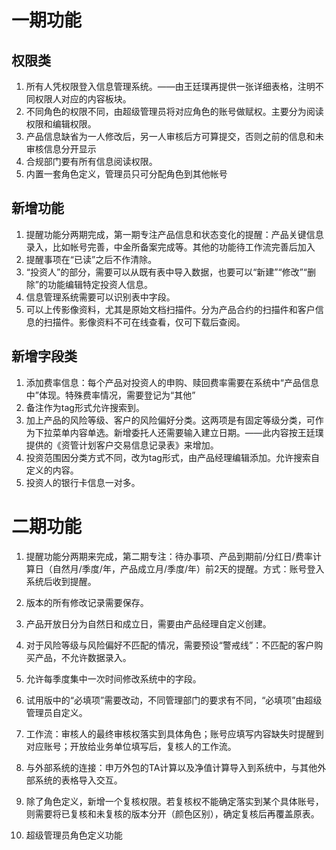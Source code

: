 # 一期功能

## 权限类

1. 所有人凭权限登入信息管理系统。——由王廷璞再提供一张详细表格，注明不同权限人对应的内容板块。
2. 不同角色的权限不同，由超级管理员将对应角色的账号做赋权。主要分为阅读权限和编辑权限。
3. 产品信息缺省为一人修改后，另一人审核后方可算提交，否则之前的信息和未审核信息分开显示
4. 合规部门要有所有信息阅读权限。
5. 内置一套角色定义，管理员只可分配角色到其他帐号

## 新增功能

1. 提醒功能分两期完成，第一期专注产品信息和状态变化的提醒：产品关键信息录入，比如帐号完善，中金所备案完成等。其他的功能待工作流完善后加入
2. 提醒事项在“已读”之后不作清除。
4. “投资人”的部分，需要可以从既有表中导入数据，也要可以“新建”“修改”“删除”的功能编辑特定投资人信息。
5. 信息管理系统需要可以识别表中字段。
6. 可以上传影像资料，尤其是原始文档扫描件。分为产品合约的扫描件和客户信息的扫描件。影像资料不可在线查看，仅可下载后查阅。

## 新增字段类

1. 添加费率信息：每个产品对投资人的申购、赎回费率需要在系统中“产品信息中”体现。特殊费率情况，需要登记为“其他”
2. 备注作为tag形式允许搜索到。
3. 加上产品的风险等级、客户的风险偏好分类。这两项是有固定等级分类，可作为下拉菜单内容单选。新增委托人还需要输入建立日期。——此内容按王廷璞提供的《资管计划客户交易信息记录表》来增加。
4. 投资范围因分类方式不同，改为tag形式，由产品经理编辑添加。允许搜索自定义的内容。
5. 投资人的银行卡信息一对多。

# 二期功能

1. 提醒功能分两期来完成，第二期专注：待办事项、产品到期前/分红日/费率计算日（自然月/季度/年，产品成立月/季度/年）前2天的提醒。方式：账号登入系统后收到提醒。
4. 版本的所有修改记录需要保存。
3. 产品开放日分为自然日和成立日，需要由产品经理自定义创建。
6. 对于风险等级与风险偏好不匹配的情况，需要预设“警戒线”：不匹配的客户购买产品，不允许数据录入。
7. 允许每季度集中一次时间修改系统中的字段。
5. 试用版中的“必填项”需要改动，不同管理部门的要求有不同，“必填项”由超级管理员自定义。

1. 工作流：审核人的最终审核权落实到具体角色；账号应填写内容缺失时提醒到对应账号；开放给业务单位填写后，复核人的工作流。
2. 与外部系统的连接：申万外包的TA计算以及净值计算导入到系统中，与其他外部系统的表格导入交互。
3. 除了角色定义，新增一个复核权限。若复核权不能确定落实到某个具体账号，则需要将已复核和未复核的版本分开（颜色区别），确定复核后再覆盖原表。
4. 超级管理员角色定义功能
